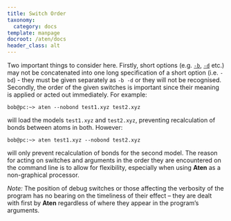 ```yaml
---
title: Switch Order
taxonomy:
  category: docs
template: manpage
docroot: /aten/docs
header_class: alt
---
```


Two important things to consider here. Firstly, short options (e.g. [`-b`](/aten/docs/cli/switches#switch_b), [`-d`](/aten/docs/cli/switches#switch_d) etc.) may not be concatenated into one long specification of a short option (i.e. `-bd`) - they must be given separately as `-b -d` or they will not be recognised. Secondly, the order of the given switches is important since their meaning is applied or acted out immediately. For example:

```
bob@pc:~> aten --nobond test1.xyz test2.xyz
```

will load the models `test1.xyz` and `test2.xyz`, preventing recalculation of bonds between atoms in both. However:

```
bob@pc:~> aten test1.xyz --nobond test2.xyz
```

will only prevent recalculation of bonds for the second model. The reason for acting on switches and arguments in the order they are encountered on the command line is to allow for flexibility, especially when using **Aten** as a non-graphical processor.

_Note:_ The position of debug switches or those affecting the verbosity of the program has no bearing on the timeliness of their effect – they are dealt with first by **Aten** regardless of where they appear in the program’s arguments.


